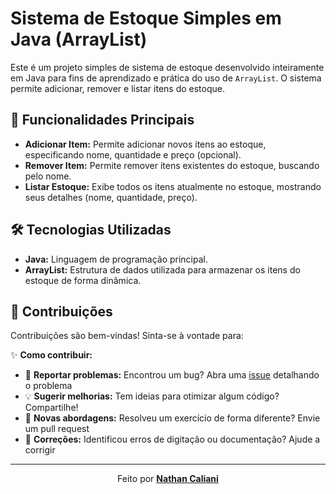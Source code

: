 # Sistema de Estoque Simples em Java (ArrayList)

Este é um projeto simples de sistema de estoque desenvolvido inteiramente em Java para fins de aprendizado e prática do uso de `ArrayList`. O sistema permite adicionar, remover e listar itens do estoque.

## 🚀 Funcionalidades Principais

* **Adicionar Item:** Permite adicionar novos itens ao estoque, especificando nome, quantidade e preço (opcional).
* **Remover Item:** Permite remover itens existentes do estoque, buscando pelo nome.
* **Listar Estoque:** Exibe todos os itens atualmente no estoque, mostrando seus detalhes (nome, quantidade, preço).

## 🛠️ Tecnologias Utilizadas

* **Java:** Linguagem de programação principal.
* **ArrayList:** Estrutura de dados utilizada para armazenar os itens do estoque de forma dinâmica.

## 🤝 Contribuições

Contribuições são bem-vindas! Sinta-se à vontade para:

✨ **Como contribuir:**
- 🐛 **Reportar problemas:** Encontrou um bug? Abra uma [issue](https://github.com/NtCalii/Sistema_de_Controle_de_Estoque/issues) detalhando o problema
- 💡 **Sugerir melhorias:** Tem ideias para otimizar algum código? Compartilhe!
- 🧠 **Novas abordagens:** Resolveu um exercício de forma diferente? Envie um pull request
- 📝 **Correções:** Identificou erros de digitação ou documentação? Ajude a corrigir

---

<div align="center">
  
Feito por **[Nathan Caliani](https://github.com/NtCalii)**  

</div>
